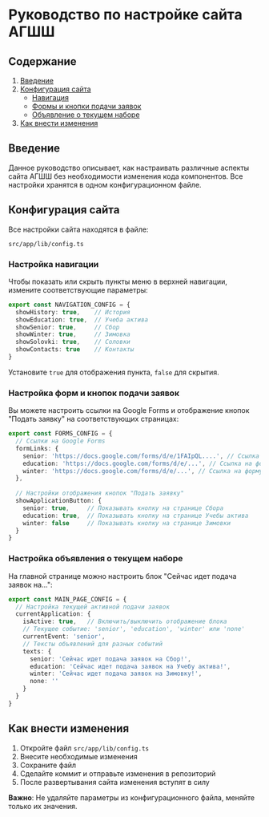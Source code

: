 # Руководство по настройке сайта АГШШ

## Содержание
1. [Введение](#введение)
2. [Конфигурация сайта](#конфигурация-сайта)
   - [Навигация](#настройка-навигации)
   - [Формы и кнопки подачи заявок](#настройка-форм-и-кнопок-подачи-заявок)
   - [Объявление о текущем наборе](#настройка-объявления-о-текущем-наборе)
3. [Как внести изменения](#как-внести-изменения)

## Введение

Данное руководство описывает, как настраивать различные аспекты сайта АГШШ без необходимости изменения кода компонентов. Все настройки хранятся в одном конфигурационном файле.

## Конфигурация сайта

Все настройки сайта находятся в файле:
```
src/app/lib/config.ts
```

### Настройка навигации

Чтобы показать или скрыть пункты меню в верхней навигации, измените соответствующие параметры:

```typescript
export const NAVIGATION_CONFIG = {
  showHistory: true,    // История
  showEducation: true,  // Учеба актива
  showSenior: true,     // Сбор
  showWinter: true,     // Зимовка
  showSolovki: true,    // Соловки
  showContacts: true    // Контакты
}
```

Установите `true` для отображения пункта, `false` для скрытия.

### Настройка форм и кнопок подачи заявок

Вы можете настроить ссылки на Google Forms и отображение кнопок "Подать заявку" на соответствующих страницах:

```typescript
export const FORMS_CONFIG = {
  // Ссылки на Google Forms
  formLinks: {
    senior: 'https://docs.google.com/forms/d/e/1FAIpQL....', // Ссылка на форму Сбора
    education: 'https://docs.google.com/forms/d/e/...', // Ссылка на форму УА
    winter: 'https://docs.google.com/forms/d/e/...', // Ссылка на форму Зимовки
  },
  
  // Настройки отображения кнопок "Подать заявку"
  showApplicationButton: {
    senior: true,     // Показывать кнопку на странице Сбора
    education: true,  // Показывать кнопку на странице Учебы актива
    winter: false     // Показывать кнопку на странице Зимовки
  }
}
```

### Настройка объявления о текущем наборе

На главной странице можно настроить блок "Сейчас идет подача заявок на...":

```typescript
export const MAIN_PAGE_CONFIG = {
  // Настройка текущей активной подачи заявок
  currentApplication: {
    isActive: true,   // Включить/выключить отображение блока
    // Текущее событие: 'senior', 'education', 'winter' или 'none'
    currentEvent: 'senior',
    // Тексты объявлений для разных событий
    texts: {
      senior: 'Сейчас идет подача заявок на Сбор!',
      education: 'Сейчас идет подача заявок на Учебу актива!',
      winter: 'Сейчас идет подача заявок на Зимовку!',
      none: ''
    }
  }
}
```

## Как внести изменения

1. Откройте файл `src/app/lib/config.ts`
2. Внесите необходимые изменения
3. Сохраните файл
4. Сделайте коммит и отправьте изменения в репозиторий
5. После развертывания сайта изменения вступят в силу

**Важно**: Не удаляйте параметры из конфигурационного файла, меняйте только их значения. 